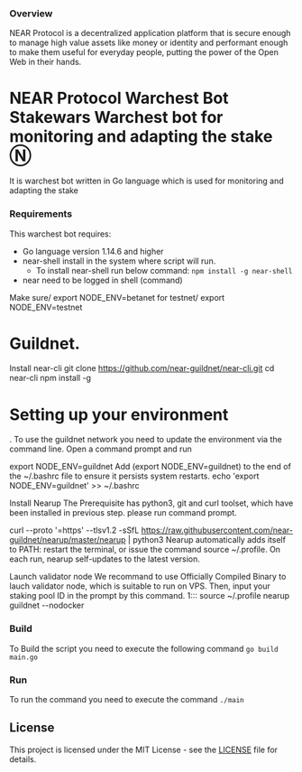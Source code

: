 
###  Overview
NEAR Protocol is a decentralized application platform that is secure enough to manage high value assets like money or identity and performant enough to make them useful for everyday people, putting the power of the Open Web in their hands.


# NEAR Protocol Warchest Bot Stakewars Warchest bot  for monitoring and adapting the stake Ⓝ
It is warchest bot written in Go language which is used for monitoring and adapting the stake


### Requirements 
This warchest bot requires:
* Go language version 1.14.6 and higher
* near-shell install in the system where script will run.
    * To install near-shell run below command:
    `
    npm install -g near-shell
    `
* near need to be logged in shell (command)

Make sure/ export NODE_ENV=betanet
for testnet/ export NODE_ENV=testnet



# Guildnet.
Install near-cli
git clone https://github.com/near-guildnet/near-cli.git
cd near-cli
npm install -g

# Setting up your environment
.
To use the guildnet network you need to update the environment via the command line.
Open a command prompt and run

export NODE_ENV=guildnet
Add (export NODE_ENV=guildnet) to the end of the ~/.bashrc file to ensure it persists system restarts.
echo 'export NODE_ENV=guildnet' >> ~/.bashrc 

Install Nearup
The Prerequisite has python3, git and curl toolset, which have been installed in previous step. please run command prompt.

curl --proto '=https' --tlsv1.2 -sSfL https://raw.githubusercontent.com/near-guildnet/nearup/master/nearup | python3
Nearup automatically adds itself to PATH: restart the terminal, or issue the command source ~/.profile. On each run, nearup self-updates to the latest version.

Launch validator node
We recommand to use Officially Compiled Binary to lauch validator node, which is suitable to run on VPS.
Then, input your staking pool ID in the prompt by this command.
1:::
source ~/.profile
nearup guildnet --nodocker
### Build
To Build the script you need to execute the following command
`
go build main.go
`

### Run
To run the command you need to execute the command
`
./main
`

## License

This project is licensed under the MIT License - see the [LICENSE](LICENSE) file for details.

